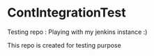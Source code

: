 ContIntegrationTest
===================

Testing repo : Playing with my jenkins instance :)

This repo is created for testing purpose
